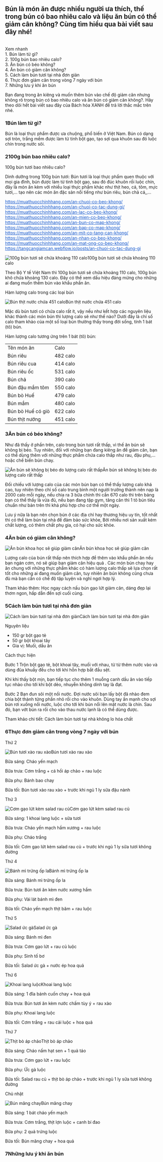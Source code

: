 <h2>Bún là món ăn được nhiều người ưa thích, thế trong bún có bao nhiêu calo và liệu ăn bún có thể giảm cân không? Cùng tìm hiểu qua bài viết sau đây nhé!</h2>

<div>
<div>&nbsp;</div>
</div>

<div>
<div>
<div>Xem nhanh</div>

<div>1. Bún làm từ gì?<br />
2. 100g bún bao nhiêu calo?<br />
3. Ăn bún có béo không?<br />
4. Ăn bún có giảm cân không?<br />
5. Cách làm bún tươi tại nhà đơn giản<br />
6. Thực đơn giảm cân trong vòng 7 ngày với bún<br />
7. Những lưu ý khi ăn bún</div>
</div>
</div>

<p>Bạn đang trong ăn kiêng và muốn thêm bún vào chế độ giảm cân nhưng không rõ trong bún có bao nhiêu calo và ăn bún có giảm cân không?. Hãy theo dõi hết bài viết sau đây của&nbsp;Bách hóa XANH&nbsp;để trả lời thắc mắc trên nhé.</p>

<h3>1Bún làm từ gì?</h3>

<p>Bún là loại thực phẩm được ưa chuộng, phổ biến ở Việt Nam. Bún có&nbsp;dạng sợi tròn, trắng mềm được làm từ tinh bột gạo, tạo sợi qua khuôn&nbsp;sau đó luộc chín trong nước sôi.</p>

<h3>2100g bún bao nhiêu calo?</h3>

<p>100g bún tươi bao nhiêu calo?</p>

<p>Dinh dưỡng trong 100g bún tươi:&nbsp;Bún tươi&nbsp;là loại thực phẩm quen thuộc với mọi gia đình, bún được làm từ tinh&nbsp;bột gạo,&nbsp;sau đó đúc khuôn rồi luộc chín, đây là món ăn kèm với nhiều loại thực phẩm khác như&nbsp;thịt heo,&nbsp;cá,&nbsp;tôm,&nbsp;mực tươi,&hellip; tạo nên các món ăn đặc sản nổi tiếng như&nbsp;bún riêu,&nbsp;bún chả cá,,...</p>

<p><a href="https://muathuocchinhhang.com/an-chuoi-co-beo-khong/" style="color: rgb(17, 85, 204);" target="_blank">https://muathuocchinhhang.com/an-chuoi-co-beo-khong/</a><br />
<a href="https://muathuocchinhhang.com/an-chuoi-co-tac-dung-gi/" style="color: rgb(17, 85, 204);" target="_blank">https://muathuocchinhhang.com/an-chuoi-co-tac-dung-gi/</a><br />
<a href="https://muathuocchinhhang.com/an-lac-co-beo-khong/" style="color: rgb(17, 85, 204);" target="_blank">https://muathuocchinhhang.com/an-lac-co-beo-khong/</a><br />
<a href="https://muathuocchinhhang.com/an-mien-co-beo-khong/" style="color: rgb(17, 85, 204);" target="_blank">https://muathuocchinhhang.com/an-mien-co-beo-khong/</a><br />
<a href="https://muathuocchinhhang.com/an-bun-co-map-khong/" style="color: rgb(17, 85, 204);" target="_blank">https://muathuocchinhhang.com/an-bun-co-map-khong/</a><br />
<a href="https://muathuocchinhhang.com/an-bap-co-map-khong/" style="color: rgb(17, 85, 204);" target="_blank">https://muathuocchinhhang.com/an-bap-co-map-khong/</a><br />
<a href="https://muathuocchinhhang.com/an-mit-co-tang-can-khong/" style="color: rgb(17, 85, 204);" target="_blank">https://muathuocchinhhang.com/an-mit-co-tang-can-khong/</a><br />
<a href="https://muathuocchinhhang.com/an-nhan-co-beo-khong/" style="color: rgb(17, 85, 204);" target="_blank">https://muathuocchinhhang.com/an-nhan-co-beo-khong/</a><br />
<a href="https://muathuocchinhhang.com/an-mat-ong-co-beo-khong/" style="color: rgb(17, 85, 204);" target="_blank">https://muathuocchinhhang.com/an-mat-ong-co-beo-khong/</a><br />
<a href="https://tangcangiamcan.webflow.io/posts/an-chuoi-co-tac-dung-gi" style="color: rgb(17, 85, 204);" target="_blank">https://tangcangiamcan.webflow.io/posts/an-chuoi-co-tac-dung-gi</a></p>

<p><img alt="100g bún tươi sẽ chứa khoáng 110 calo" src="https://cdn.tgdd.vn/Files/2021/07/20/1369568/bun-bao-nhieu-calo-an-bun-co-giam-can-khong-202107202009446086.jpg" title="100g bún tươi sẽ chứa khoáng 110 calo" />100g bún tươi sẽ chứa khoáng 110 calo</p>

<p>Theo&nbsp;Bộ Y tế&nbsp;Việt Nam&nbsp;thì&nbsp;100g bún tươi sẽ chứa khoảng 110 calo, 100g bún khô chứa khoảng 130 calo. Đây có thể xem dấu hiệu đáng mừng cho những ai đang muốn thêm bún vào khẩu phần ăn.</p>

<p>Hàm lượng calo trong các loại bún</p>

<p><img alt="Bún thịt nước chứa 451 calo" src="https://cdn.tgdd.vn/Files/2021/07/20/1369568/bun-bao-nhieu-calo-an-bun-co-giam-can-khong-202107202010000909.jpg" title="Bún thịt nước chứa 451 calo" />Bún thịt nước chứa 451 calo</p>

<p>Mặc dù bún tươi có chứa calo rất ít, vậy nếu như kết hợp các nguyên liệu khác thành các món bún thì lượng calo sẽ như thế nào? Dưới đây là chỉ số calo tham khảo của một số loại bún thường thấy trong đời sống, tính 1 bát (tô) bún.</p>

<p>Hàm lượng calo tương ứng trên 1 bát (tô) bún:</p>

<div>
<div>
<table>
	<tbody>
		<tr>
			<td>Tên món ăn</td>
			<td>Calo</td>
		</tr>
		<tr>
			<td>Bún riêu</td>
			<td>482 calo</td>
		</tr>
		<tr>
			<td>Bún riêu cua</td>
			<td>414 calo</td>
		</tr>
		<tr>
			<td>Bún riêu ốc</td>
			<td>531 calo</td>
		</tr>
		<tr>
			<td>Bún chả</td>
			<td>390 calo</td>
		</tr>
		<tr>
			<td>Bún đậu mắm tôm</td>
			<td>550 calo</td>
		</tr>
		<tr>
			<td>Bún bò Huế</td>
			<td>479 calo</td>
		</tr>
		<tr>
			<td>Bún mắm</td>
			<td>480 calo</td>
		</tr>
		<tr>
			<td>Bún bò Huế có giò</td>
			<td>622 calo</td>
		</tr>
		<tr>
			<td>Bún thịt nướng</td>
			<td>451 calo</td>
		</tr>
	</tbody>
</table>
</div>
</div>

<h3>3Ăn bún có béo không?</h3>

<p>Như đã thấy ở phần trên, calo trong bún tươi rất thấp,&nbsp;vì thế ăn bún sẽ không bị béo. Tuy nhiên, đối với những bạn đang kiêng ăn để giảm cân, bạn có thể dùng thêm với những thực phẩm chứa calo thấp như&nbsp;rau,&nbsp;đậu phụ,&hellip; hoặc chế biến bún chay.</p>

<p><img alt="Ăn bún sẽ không bị béo do lượng calo rất thấp" src="https://cdn.tgdd.vn/Files/2021/07/20/1369568/bun-bao-nhieu-calo-an-bun-co-giam-can-khong-202107202011103032.jpg" title="Ăn bún sẽ không bị béo do lượng calo rất thấp" />Ăn bún sẽ không bị béo do lượng calo rất thấp</p>

<p>Đối chiếu với lượng calo của các món bún bạn có thể thấy lượng calo khá cao, tuy nhiên theo chỉ số calo trung bình một người trưởng thành nên nạp là 2000 calo mỗi ngày, nếu chia ra 3 bữa chính thì cần 670 calo thì trên bảng bạn có thể thấy là vừa đủ, nếu bạn đang tập gym, tăng cân thì 1 tô bún tiêu chuẩn như bản trên thì khá phù hợp cho cơ thể một ngày.</p>

<p>Lưu ý nữa là bạn nên chọn bún ở các địa chỉ hay thương hiệu uy tín, tốt nhất thì có thể làm bún tại nhà để đảm bảo sức khỏe, Bởi nhiều nơi sản xuất kém chất lượng, có thêm chất phụ gia, có hại cho sức khỏe.</p>

<h3>4Ăn bún có giảm cân không?</h3>

<p><img alt="Ăn bún khoa học sẽ giúp giảm cân" src="https://cdn.tgdd.vn/Files/2021/07/20/1369568/bun-bao-nhieu-calo-an-bun-co-giam-can-khong-202107202011364571.jpg" title="Ăn bún khoa học sẽ giúp giảm cân" />Ăn bún khoa học sẽ giúp giảm cân</p>

<p>Lượng calo của bún rất thấp nên thích hợp để thêm vào khẩu phần ăn nếu bạn ngán cơm, nó sẽ giúp bạn giảm cân hiệu quả . Các món bún chay hay ăn chung với những thực phẩm khác có hàm lượng calo thấp sẽ&nbsp;lựa chọn rất tốt cho những ai đang muốn giảm cân, tuy nhiên ăn bún không cũng chưa đủ mà bạn cần có chế độ tập luyện và nghỉ ngơi hợp lý.</p>

<p>Tham khảo thêm:&nbsp;Học ngay&nbsp;cách nấu bún gạo lứt giảm cân, dáng đẹp&nbsp;lại thơm ngon, hấp dẫn đến sợi cuối cùng.</p>

<h3>5Cách làm bún tươi tại nhà đơn giản</h3>

<p><img alt="Cách làm bún tươi tại nhà đơn giản" src="https://cdn.tgdd.vn/Files/2021/07/20/1369568/bun-bao-nhieu-calo-an-co-beo-khong-cach-lam-bun-tai-nha-202204271429013659.jpg" title="Cách làm bún tươi tại nhà đơn giản" />Cách làm bún tươi tại nhà đơn giản</p>

<p>Nguyên liệu</p>

<div>
<ul>
	<li>150 gr bột gạo tẻ</li>
	<li>50 gr bột khoai tây</li>
	<li>Gia vị: Muối, dầu ăn</li>
</ul>
</div>

<p>Cách thực hiện</p>

<p>Bước 1&nbsp;Trộn bột gạo tẻ, bột khoai tây, muối với nhau, từ từ thêm nước vào và dùng đũa khuấy đều cho tới khi hỗn hợp&nbsp;bắt đầu sệt.</p>

<p>Khi&nbsp;khi thấy bột mịn, bạn tiếp tục&nbsp;cho thêm 1 muỗng canh dầu ăn vào tiếp tục nhào&nbsp;cho tới khi bột dẻo, nhuyễn không dính tay là đạt.</p>

<p>Bước 2&nbsp;Bạn đun sôi một nồi nước. Đợi nước sôi bạn lấy bột đã nhào đem chia bột thành từng phần nhỏ rồi cho vào khuôn.&nbsp;Dùng tay ấn mạnh cho sợi bún rơi xuống nồi nước, luộc cho tới khi bún nổi lên&nbsp;mặt nước là chín. Sau đó, bạn vớt bún ra rồi cho vào thau nước lạnh là có thể dùng được.</p>

<p>Tham khảo chi tiết:&nbsp;Cách làm bún tươi tại nhà không lo hóa chất</p>

<h3>6Thực đơn giảm cân trong vòng 7 ngày với bún</h3>

<p>Thứ 2</p>

<p><img alt="Bún tươi xào rau xào" src="https://cdn.tgdd.vn/Files/2021/07/20/1369568/bun-bao-nhieu-calo-an-bun-co-giam-can-khong-202107202011591511.jpg" title="Bún tươi xào rau xào" />Bún tươi xào rau xào</p>

<p>Bữa sáng:&nbsp;Cháo yến mạch</p>

<p>Bữa trưa:&nbsp;Cơm trắng +&nbsp;cá hồi&nbsp;áp chảo + rau luộc</p>

<p>Bữa phụ:&nbsp;Bánh bao&nbsp;chay</p>

<p>Bữa tối:&nbsp;Bún tươi xào rau xào + trước khi ngủ 1 ly&nbsp;sữa đậu nành</p>

<p>Thứ 3</p>

<p><img alt="Cơm gạo lứt kèm salad rau củ" src="https://cdn.tgdd.vn/Files/2021/07/20/1369568/bun-bao-nhieu-calo-an-bun-co-giam-can-khong-202107202012181300.jpg" title="Cơm gạo lứt kèm salad rau củ" />Cơm gạo lứt kèm salad rau củ</p>

<p>Bữa sáng:&nbsp;1&nbsp;khoai lang&nbsp;luộc +&nbsp;sữa tươi</p>

<p>Bữa trưa:&nbsp;Cháo yến mạch&nbsp;hầm xương + rau luộc</p>

<p>Bữa phụ:&nbsp;Cháo&nbsp;trắng</p>

<p>Bữa tối:&nbsp;Cơm&nbsp;gạo lứt&nbsp;kèm salad rau củ + trước khi ngủ 1 ly&nbsp;sữa tươi không đường</p>

<p>Thứ 4</p>

<p><img alt="Bánh mì trứng ốp la" src="https://cdn.tgdd.vn/Files/2021/07/20/1369568/bun-bao-nhieu-calo-an-bun-co-giam-can-khong-202107202012380812.jpg" title="Bánh mì trứng ốp la" />Bánh mì trứng ốp la</p>

<p>Bữa sáng:&nbsp;Bánh mì&nbsp;trứng ốp la</p>

<p>Bữa trưa:&nbsp;Bún tươi ăn kèm nước xương hầm</p>

<p>Bữa phụ:&nbsp;Vài lát&nbsp;bánh mì đen</p>

<p>Bữa tối:&nbsp;Cháo yến mạch thịt băm&nbsp;+ rau luộc</p>

<p>Thứ 5</p>

<p><img alt="Salad ức gà" src="https://cdn.tgdd.vn/Files/2021/07/20/1369568/bun-bao-nhieu-calo-an-bun-co-giam-can-khong-202107202012572932.jpg" title="Salad ức gà" />Salad ức gà</p>

<p>Bữa sáng:&nbsp;Bánh mì đen</p>

<p>Bữa trưa:&nbsp;Cơm gạo lứt + rau củ luộc</p>

<p>Bữa phụ:&nbsp;Sinh tố bơ</p>

<p>Bữa tối:&nbsp;Salad ức gà + nước ép hoa quả</p>

<p>Thứ 6</p>

<p><img alt="Khoai lang luộc" src="https://cdn.tgdd.vn/Files/2021/07/20/1369568/bun-bao-nhieu-calo-an-bun-co-giam-can-khong-202107202013163103.jpg" title="Khoai lang luộc" />Khoai lang luộc</p>

<p>Bữa sáng:&nbsp;1 đĩa&nbsp;bánh cuốn chay&nbsp;+ hoa quả</p>

<p>Bữa trưa:&nbsp;Bún tươi ăn kèm nước chấm tùy ý + rau xào</p>

<p>Bữa phụ:&nbsp;Khoai lang luộc</p>

<p>Bữa tối:&nbsp;Cơm trắng + rau cải luộc + hoa quả</p>

<p>Thứ 7</p>

<p><img alt="Thịt bò áp chảo" src="https://cdn.tgdd.vn/Files/2021/07/20/1369568/bun-bao-nhieu-calo-an-bun-co-giam-can-khong-202107202013376490.jpg" title="Thịt bò áp chảo" />Thịt bò áp chảo</p>

<p>Bữa sáng:&nbsp;Cháo nấm hạt sen&nbsp;+ 1&nbsp;quả táo</p>

<p>Bữa trưa:&nbsp;Cơm gạo lứt + rau luộc</p>

<p>Bữa phụ:&nbsp;Ức gà&nbsp;luộc</p>

<p>Bữa tối:&nbsp;Salad rau củ + thịt bò áp chảo + trước khi ngủ 1 ly sữa tươi không đường</p>

<p>Chủ nhật</p>

<p><img alt="Bún măng chay" src="https://cdn.tgdd.vn/Files/2021/07/20/1369568/bun-bao-nhieu-calo-an-bun-co-giam-can-khong-202107202013591234.jpg" title="Bún măng chay" />Bún măng chay</p>

<p>Bữa sáng:&nbsp;1 bát cháo yến mạch</p>

<p>Bữa trưa:&nbsp;Cơm trắng, thịt lợn luộc + canh bí đao</p>

<p>Bữa phụ:&nbsp;2 quả&nbsp;trứng&nbsp;luộc</p>

<p>Bữa tối:&nbsp;Bún măng chay + hoa quả</p>

<h3>7Những lưu ý khi ăn bún</h3>

<div>&nbsp;</div>

<p>&nbsp;</p>
